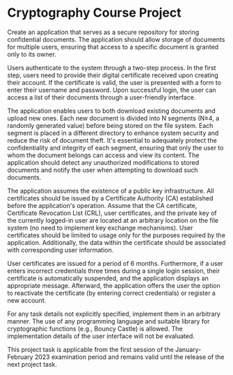 # Cryptography Course Project

Create an application that serves as a secure repository for storing confidential documents. The application should allow storage of documents for multiple users, ensuring that access to a specific document is granted only to its owner.

Users authenticate to the system through a two-step process. In the first step, users need to provide their digital certificate received upon creating their account. If the certificate is valid, the user is presented with a form to enter their username and password. Upon successful login, the user can access a list of their documents through a user-friendly interface.

The application enables users to both download existing documents and upload new ones. Each new document is divided into N segments (N≥4, a randomly generated value) before being stored on the file system. Each segment is placed in a different directory to enhance system security and reduce the risk of document theft. It's essential to adequately protect the confidentiality and integrity of each segment, ensuring that only the user to whom the document belongs can access and view its content. The application should detect any unauthorized modifications to stored documents and notify the user when attempting to download such documents.

The application assumes the existence of a public key infrastructure. All certificates should be issued by a Certificate Authority (CA) established before the application's operation. Assume that the CA certificate, Certificate Revocation List (CRL), user certificates, and the private key of the currently logged-in user are located at an arbitrary location on the file system (no need to implement key exchange mechanisms). User certificates should be limited to usage only for the purposes required by the application. Additionally, the data within the certificate should be associated with corresponding user information.

User certificates are issued for a period of 6 months. Furthermore, if a user enters incorrect credentials three times during a single login session, their certificate is automatically suspended, and the application displays an appropriate message. Afterward, the application offers the user the option to reactivate the certificate (by entering correct credentials) or register a new account.

For any task details not explicitly specified, implement them in an arbitrary manner. The use of any programming language and suitable library for cryptographic functions (e.g., Bouncy Castle) is allowed. The implementation details of the user interface will not be evaluated.

This project task is applicable from the first session of the January-February 2023 examination period and remains valid until the release of the next project task.

